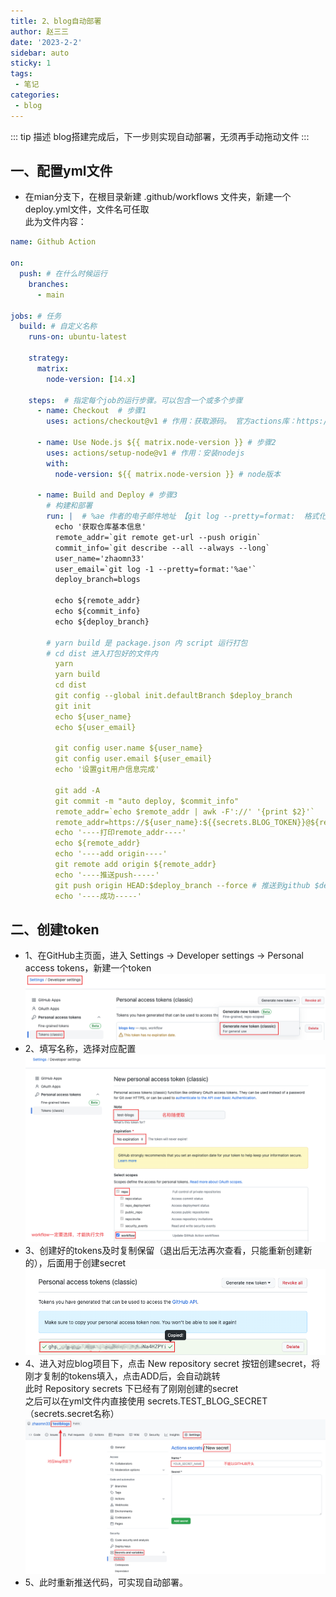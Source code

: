 ```yaml
---
title: 2、blog自动部署
author: 赵三三
date: '2023-2-2'
sidebar: auto
sticky: 1
tags:
 - 笔记
categories:
 - blog
---
```


::: tip 描述
blog搭建完成后，下一步则实现自动部署，无须再手动拖动文件
:::

## 一、配置yml文件
- 在mian分支下，在根目录新建 .github/workflows 文件夹，新建一个deploy.yml文件，文件名可任取<br>
此为文件内容：
```yml
name: Github Action

on:
  push: # 在什么时候运行
    branches:
      - main

jobs: # 任务 
  build: # 自定义名称
    runs-on: ubuntu-latest

    strategy:
      matrix:
        node-version: [14.x]

    steps:  # 指定每个job的运行步骤。可以包含一个或多个步骤
      - name: Checkout  # 步骤1
        uses: actions/checkout@v1 # 作用：获取源码。 官方actions库：https://github.com/actions

      - name: Use Node.js ${{ matrix.node-version }} # 步骤2
        uses: actions/setup-node@v1 # 作用：安装nodejs
        with:
          node-version: ${{ matrix.node-version }} # node版本

      - name: Build and Deploy # 步骤3
        # 构建和部署
        run: |  # %ae 作者的电子邮件地址 【git log --pretty=format:  格式化log输出】
          echo '获取仓库基本信息'
          remote_addr=`git remote get-url --push origin`
          commit_info=`git describe --all --always --long`
          user_name='zhaomn33'
          user_email=`git log -1 --pretty=format:'%ae'`
          deploy_branch=blogs

          echo ${remote_addr}
          echo ${commit_info}
          echo ${deploy_branch}

        # yarn build 是 package.json 内 script 运行打包
        # cd dist 进入打包好的文件内
          yarn
          yarn build
          cd dist
          git config --global init.defaultBranch $deploy_branch
          git init
          echo ${user_name}
          echo ${user_email}

          git config user.name ${user_name}
          git config user.email ${user_email}
          echo '设置git用户信息完成'

          git add -A
          git commit -m "auto deploy, $commit_info"
          remote_addr=`echo $remote_addr | awk -F'://' '{print $2}'`
          remote_addr=https://${user_name}:${{secrets.BLOG_TOKEN}}@${remote_addr}
          echo '----打印remote_addr----'
          echo ${remote_addr}
          echo '----add origin----'
          git remote add origin ${remote_addr}
          echo '----推送push-----'
          git push origin HEAD:$deploy_branch --force # 推送到github $deploy_branch分支
          echo '----成功-----'
```
## 二、创建token
- 1、在GitHub主页面，进入 Settings -> Developer settings -> Personal access tokens，新建一个token<br>
![createToken](../../../.vuepress/public/imgs/createToken.png)
- 2、填写名称，选择对应配置
![create-tokens](../../../.vuepress/public/imgs/create-tokens.png)
- 3、创建好的tokens及时复制保留（退出后无法再次查看，只能重新创建新的），后面用于创建secret<br>
![tokens](../../../.vuepress/public/imgs/tokens.png)
- 4、进入对应blog项目下，点击 New repository secret 按钮创建secret，将刚才复制的tokens填入，点击ADD后，会自动跳转<br>
此时 Repository secrets 下已经有了刚刚创建的secret<br>
之后可以在yml文件内直接使用 secrets.TEST_BLOG_SECRET（secrets.secret名称）
![secret](../../../.vuepress/public/imgs/secret.png)
- 5、此时重新推送代码，可实现自动部署。